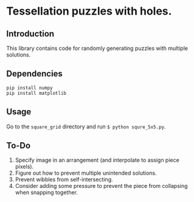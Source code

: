 # Tessellation puzzles with holes.

## Introduction

This library contains code for randomly generating puzzles with multiple
solutions.

## Dependencies

```
pip install numpy
pip install matplotlib
```

## Usage

Go to the `square_grid` directory and run `$ python squre_5x5.py`.

## To-Do

1. Specify image in an arrangement (and interpolate to assign piece pixels).
2. Figure out how to prevent multiple unintended solutions.
3. Prevent wibbles from self-intersecting.
4. Consider adding some pressure to prevent the piece from collapsing when
   snapping together.
